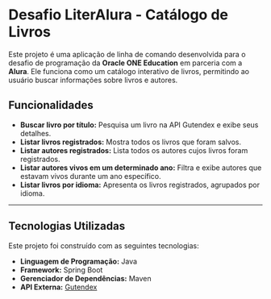 # Desafio LiterAlura - Catálogo de Livros

Este projeto é uma aplicação de linha de comando desenvolvida para o desafio de programação da **Oracle ONE Education** em parceria com a **Alura**. Ele funciona como um catálogo interativo de livros, permitindo ao usuário buscar informações sobre livros e autores.

## Funcionalidades

* **Buscar livro por título:** Pesquisa um livro na API Gutendex e exibe seus detalhes.
* **Listar livros registrados:** Mostra todos os livros que foram salvos.
* **Listar autores registrados:** Lista todos os autores cujos livros foram registrados.
* **Listar autores vivos em um determinado ano:** Filtra e exibe autores que estavam vivos durante um ano específico.
* **Listar livros por idioma:** Apresenta os livros registrados, agrupados por idioma.

---

## Tecnologias Utilizadas

Este projeto foi construído com as seguintes tecnologias:

* **Linguagem de Programação:** Java
* **Framework:** Spring Boot
* **Gerenciador de Dependências:** Maven
* **API Externa:** [Gutendex](https://gutendex.com/)

